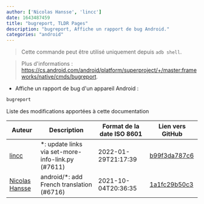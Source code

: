 ```yaml
---
author: ['Nicolas Hansse', 'lincc']
date: 1643487459
title: "bugreport, TLDR Pages"
description: "bugreport, Affiche un rapport de bug Android."
categories: "android"
---
```

> Cette commande peut être utilisé uniquement depuis `adb shell`.

> Plus d'informations : <https://cs.android.com/android/platform/superproject/+/master:frameworks/native/cmds/bugreport>.

- Affiche un rapport de bug d'un appareil Android :

```bash
bugreport
```
Liste des modifications apportées à cette documentation


Auteur | Description | Format de la date ISO 8601 | Lien vers GitHub
------|-----|-----|-----
[lincc](mailto:46962923+blueskyson@users.noreply.github.com) | *: update links via set-more-info-link.py (#7611) | 2022-01-29T21:17:39 | [b99f3da787c6](https://github.com/tldr-pages/tldr/commit/b99f3da787c6f43a545b9cb5ebd8265b1367fbc4)
[Nicolas Hansse](mailto:nico.hansse@gmail.com) | android/*: add French translation (#6716) | 2021-10-04T20:36:35 | [1a1fc29b50c3](https://github.com/tldr-pages/tldr/commit/1a1fc29b50c3a931756fb51d571ca61a43e70067)

